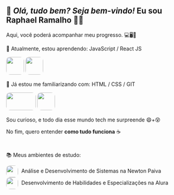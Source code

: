 ## 👋 _Olá, tudo bem? Seja bem-vindo!_ Eu sou Raphael Ramalho 👨‍💻  
Aqui, você poderá acompanhar meu progresso. 💻🖥️📱

🌱 Atualmente, estou aprendendo: JavaScript / React JS

<img src="https://upload.wikimedia.org/wikipedia/commons/thumb/9/99/Unofficial_JavaScript_logo_2.svg/512px-Unofficial_JavaScript_logo_2.svg.png" style="width:3rem;height:3rem;border-radius:10px;" /> <img src="https://static-00.iconduck.com/assets.00/react-icon-2048x2048-o8k3ymqa.png" style="width:3rem;height:3rem;border-radius:10px;" />

👀 Já estou me familiarizando com: HTML / CSS / GIT

<img src="https://i0.wp.com/www.onlinecultus.com/wp-content/uploads/2022/04/109275-html-css-bootstrap-3-project-a-static-website.jpg?resize=480%2C270&ssl=1" style="width:5rem;height:3rem;border-radius:10px;"/> <img src="https://www.stickersdevs.com.br/wp-content/uploads/2015/03/git-stickers-adesivo-600x600.png" style="width:3rem;height:3rem;border-radius:10px;" />

Sou curioso, e todo dia esse mundo tech me surpreende 😄+😵

No fim, quero entender <strong>como tudo funciona</strong> ☕

<h1> </h1>

:books: Meus ambientes de estudo:

<div>
  <img src="https://imgs.search.brave.com/usUZ4Sr3gCKVgZQQMhyl6cftYFA5Av8YT6zcl4o3kWI/rs:fit:500:0:0:0/g:ce/aHR0cHM6Ly9hdHRh/Y2htZW50cy5ndXB5/LmlvL3Byb2R1Y3Rp/b24vY29tcGFuaWVz/LzE5NjcyL2NhcmVl/ci80ODY4NS9pbWFn/ZXMvMjAyMi0wMi0x/MV8xMi0zN19sb2dv/LnBuZw" style="width:2rem;height:2rem;border-radius:10px; vertical-align:middle; margin-right:5px;">
  Análise e Desenvolvimento de Sistemas na Newton Paiva
</div>

<div>
  <img src="https://imgs.search.brave.com/y_cJBUXIjZMr92KHAlpqIpanamAEOsZVpYbaMO08ueA/rs:fit:500:0:0:0/g:ce/aHR0cHM6Ly9ibG9n/LmIyYnN0YWNrLmNv/bS5ici93cC1jb250/ZW50L3VwbG9hZHMv/MjAyMS8wNi9jaGFu/bmVsczRfcHJvZmls/ZS0zMDB4MzAwLmpw/ZWc" style="width:2rem;height:2rem; border-radius:10px; vertical-align:middle; margin-right:5px;">
  Desenvolvimento de Habilidades e Especializações na Alura
</div>
